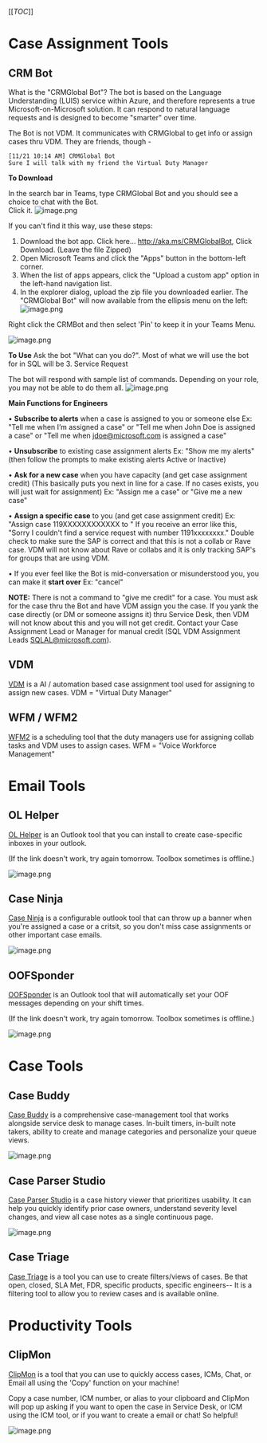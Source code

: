 [[_TOC_]]

# Case Assignment Tools

## CRM Bot

What is the "CRMGlobal Bot"?
The bot is based on the Language Understanding (LUIS) service within Azure, and therefore represents a true Microsoft-on-Microsoft solution.  It can respond to natural language requests and is designed to become "smarter" over time.

The Bot is not VDM.  It communicates with CRMGlobal to get info or assign cases thru VDM.  They are friends, though - 

	[11/21 10:14 AM] CRMGlobal Bot
	Sure I will talk with my friend the Virtual Duty Manager 

**To Download**

 In the search bar in Teams, type CRMGlobal Bot and you should see a choice to chat with the Bot.  
Click it.
![image.png](/.attachments/image-498f956f-4bde-49a0-878e-81c2cea0f14e.png)

If you can't find it this way, use these steps:

1. Download the bot app.  Click here… http://aka.ms/CRMGlobalBot, Click Download. (Leave the file Zipped)
2. Open Microsoft Teams and click the "Apps" button in the bottom-left corner.
3. When the list of apps appears, click the "Upload a custom app" option in the left-hand navigation list.
4. In the explorer dialog, upload the zip file you downloaded earlier.
The "CRMGlobal Bot" will now available from the ellipsis menu on the left:	
![image.png](/.attachments/image-28d568c8-1465-4e22-a882-d299564d8ccd.png)

Right click the CRMBot and then select 'Pin' to keep it in your Teams Menu.

![image.png](/.attachments/image-30d3886f-83d7-4ecf-84bf-d695166faa8a.png)

**To Use**
Ask the bot "What can you do?".  Most of what we will use the bot for in SQL will be 3. Service Request
	
	

The bot will respond with sample list of commands.  Depending on your role, you may not be able to do them all.
![image.png](/.attachments/image-027c2b36-d1e4-40f5-8664-cf4f18116519.png)

**Main Functions for Engineers**

• **Subscribe to alerts** when a case is assigned to you or someone else
Ex: "Tell me when I’m assigned a case" or "Tell me when John Doe is assigned a case" or "Tell me when jdoe@microsoft.com is assigned a case"

• **Unsubscribe** to existing case assignment alerts
Ex: "Show me my alerts" (then follow the prompts to make existing alerts Active or Inactive)
 
• **Ask for a new case** when you have capacity (and get case assignment credit)
(This basically puts you next in line for a case.  If no cases exists, you will just wait for assignment)
Ex: "Assign me a case" or "Give me a new case"
 
• **Assign a specific case** to you (and get case assignment credit)
Ex: "Assign case 119XXXXXXXXXXXX to <your alias or full name>" 
If you receive an error like this, "Sorry I couldn't find a service request with number 1191xxxxxxxx."  Double check to make sure the SAP is correct and that this is not a collab or Rave case.  VDM will not know about Rave or collabs and it is only tracking SAP's for groups that are using VDM.
	 
• If you ever feel like the Bot is mid-conversation or misunderstood you, you can make it **start over**
Ex: "cancel"
		
**NOTE:**  There is not a command to "give me credit" for a case.  You must ask for the case thru the Bot and have VDM assign you the case.  If you yank the case directly (or  DM or someone assigns it) thru Service Desk, then VDM will not know about this and you will not get credit.  Contact your Case Assignment Lead or Manager for manual credit (SQL VDM Assignment Leads <SQLAL@microsoft.com>).

## VDM

[VDM](https://crmglobal.corp.microsoft.com/GLBCRMSUP/) is a AI / automation based case assignment tool used for assigning to assign new cases.   VDM = "Virtual Duty Manager" 

## WFM / WFM2

[WFM2](http://aka.ms/wfm2) is a scheduling tool that the duty managers use for assigning collab tasks and VDM uses to assign cases.   WFM = "Voice Workforce Management" 

# Email Tools

## OL Helper

[OL Helper](http://toolbox/OLHelper) is an Outlook tool that you can install to create case-specific inboxes in your outlook.

(If the link doesn't work, try again tomorrow. Toolbox sometimes is offline.)

![image.png](/.attachments/image-45d9cba3-f116-46e0-bf06-b29a88058cba.png)

## Case Ninja

[Case Ninja](https://aka.ms/caseninja) is a configurable outlook tool that can throw up a banner when you're assigned a case or a critsit, so you don't miss case assignments or other important case emails.

![image.png](/.attachments/image-7c68b09f-7548-4088-af5e-a6ddf18916ee.png)

## OOFSponder

[OOFSponder](http://toolbox/oofsponder) is an Outlook tool that will automatically set your OOF messages depending on your shift times.

(If the link doesn't work, try again tomorrow. Toolbox sometimes is offline.)

![image.png](/.attachments/image-2ae503de-de44-4710-917e-4729ede51d12.png)

# Case Tools

## Case Buddy

[Case Buddy](https://aka.ms/casebuddy) is a comprehensive case-management tool that works alongside service desk to manage cases. In-built timers, in-built note takers, ability to create and manage categories and personalize your queue views.

![image.png](/.attachments/image-2c3863e3-6bf2-48ef-aeae-f9912da54898.png)

## Case Parser Studio

[Case Parser Studio](https://microsoft.sharepoint.com/teams/EAST/SitePages/Case-Parser-Pro.aspx) is a case history viewer that prioritizes usability. It can help you quickly identify prior case owners, understand severity level changes, and view all case notes as a single continuous page.

![image.png](/.attachments/image-1c5b703f-4aed-4668-b14f-db135fddba22.png)

## Case Triage

[Case Triage](https://aka.ms/casetriage) is a tool you can use to create filters/views of cases. Be that open, closed, SLA Met, FDR, specific products, specific engineers-- It is a filtering tool to allow you to review cases and is available online.

# Productivity Tools

## ClipMon

[ClipMon](https://aka.ms/clipmon) is a tool that you can use to quickly access cases, ICMs, Chat, or Email all using the 'Copy' function on your machine!

Copy a case number, ICM number, or alias to your clipboard and ClipMon will pop up asking if you want to open the case in Service Desk, or ICM using the ICM tool, or if you want to create a email or chat! So helpful!

![image.png](/.attachments/image-d636c626-9236-4ed0-af31-b6d5b99f8597.png)